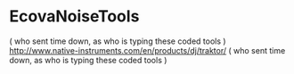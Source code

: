 # EcovaNoiseTools
( who sent time down, as who is typing these coded tools ) http://www.native-instruments.com/en/products/dj/traktor/ ( who sent time down, as who is typing these coded tools )
